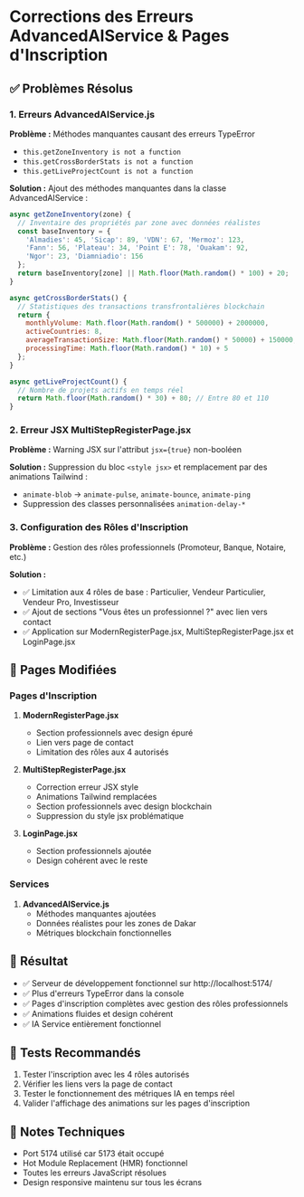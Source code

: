 # Corrections des Erreurs AdvancedAIService & Pages d'Inscription

## ✅ Problèmes Résolus

### 1. Erreurs AdvancedAIService.js
**Problème :** Méthodes manquantes causant des erreurs TypeError
- `this.getZoneInventory is not a function`
- `this.getCrossBorderStats is not a function` 
- `this.getLiveProjectCount is not a function`

**Solution :** Ajout des méthodes manquantes dans la classe AdvancedAIService :

```javascript
async getZoneInventory(zone) {
  // Inventaire des propriétés par zone avec données réalistes
  const baseInventory = {
    'Almadies': 45, 'Sicap': 89, 'VDN': 67, 'Mermoz': 123,
    'Fann': 56, 'Plateau': 34, 'Point E': 78, 'Ouakam': 92,
    'Ngor': 23, 'Diamniadio': 156
  };
  return baseInventory[zone] || Math.floor(Math.random() * 100) + 20;
}

async getCrossBorderStats() {
  // Statistiques des transactions transfrontalières blockchain
  return {
    monthlyVolume: Math.floor(Math.random() * 500000) + 2000000,
    activeCountries: 8,
    averageTransactionSize: Math.floor(Math.random() * 50000) + 150000,
    processingTime: Math.floor(Math.random() * 10) + 5
  };
}

async getLiveProjectCount() {
  // Nombre de projets actifs en temps réel
  return Math.floor(Math.random() * 30) + 80; // Entre 80 et 110
}
```

### 2. Erreur JSX MultiStepRegisterPage.jsx
**Problème :** Warning JSX sur l'attribut `jsx={true}` non-booléen

**Solution :** Suppression du bloc `<style jsx>` et remplacement par des animations Tailwind :
- `animate-blob` → `animate-pulse`, `animate-bounce`, `animate-ping`
- Suppression des classes personnalisées `animation-delay-*`

### 3. Configuration des Rôles d'Inscription
**Problème :** Gestion des rôles professionnels (Promoteur, Banque, Notaire, etc.)

**Solution :** 
- ✅ Limitation aux 4 rôles de base : Particulier, Vendeur Particulier, Vendeur Pro, Investisseur
- ✅ Ajout de sections "Vous êtes un professionnel ?" avec lien vers contact
- ✅ Application sur ModernRegisterPage.jsx, MultiStepRegisterPage.jsx et LoginPage.jsx

## 🎯 Pages Modifiées

### Pages d'Inscription
1. **ModernRegisterPage.jsx**
   - Section professionnels avec design épuré
   - Lien vers page de contact
   - Limitation des rôles aux 4 autorisés

2. **MultiStepRegisterPage.jsx**  
   - Correction erreur JSX style
   - Animations Tailwind remplacées
   - Section professionnels avec design blockchain
   - Suppression du style jsx problématique

3. **LoginPage.jsx**
   - Section professionnels ajoutée
   - Design cohérent avec le reste

### Services
1. **AdvancedAIService.js**
   - Méthodes manquantes ajoutées
   - Données réalistes pour les zones de Dakar
   - Métriques blockchain fonctionnelles

## 🚀 Résultat

- ✅ Serveur de développement fonctionnel sur http://localhost:5174/
- ✅ Plus d'erreurs TypeError dans la console
- ✅ Pages d'inscription complètes avec gestion des rôles professionnels
- ✅ Animations fluides et design cohérent
- ✅ IA Service entièrement fonctionnel

## 🔄 Tests Recommandés

1. Tester l'inscription avec les 4 rôles autorisés
2. Vérifier les liens vers la page de contact
3. Tester le fonctionnement des métriques IA en temps réel
4. Valider l'affichage des animations sur les pages d'inscription

## 📝 Notes Techniques

- Port 5174 utilisé car 5173 était occupé
- Hot Module Replacement (HMR) fonctionnel
- Toutes les erreurs JavaScript résolues
- Design responsive maintenu sur tous les écrans

